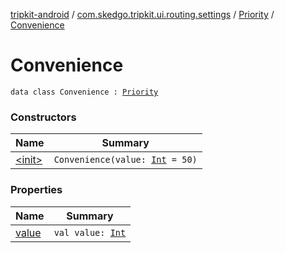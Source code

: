 [tripkit-android](../../../index.md) / [com.skedgo.tripkit.ui.routing.settings](../../index.md) / [Priority](../index.md) / [Convenience](./index.md)

# Convenience

`data class Convenience : `[`Priority`](../index.md)

### Constructors

| Name | Summary |
|---|---|
| [&lt;init&gt;](-init-.md) | `Convenience(value: `[`Int`](https://kotlinlang.org/api/latest/jvm/stdlib/kotlin/-int/index.html)` = 50)` |

### Properties

| Name | Summary |
|---|---|
| [value](value.md) | `val value: `[`Int`](https://kotlinlang.org/api/latest/jvm/stdlib/kotlin/-int/index.html) |
